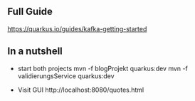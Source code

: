 ## Full Guide

https://quarkus.io/guides/kafka-getting-started

## In a nutshell

- start both projects
  mvn -f blogProjekt quarkus:dev
  mvn -f validierungsService quarkus:dev

- Visit GUI
  http://localhost:8080/quotes.html
